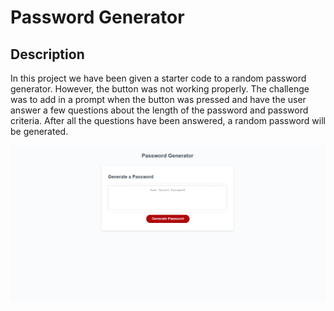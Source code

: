 # Password Generator

## Description
In this project we have been given a starter code to a random password generator. However, the button was not working properly. The challenge was to add in a prompt when the button was pressed and have the user answer a few questions about the length of the password and password criteria. After all the questions have been answered, a random password will be generated.


![This will resemble the mock-up located in the challenge README.md.](/Develop/assets/Screenshot%202023-01-16%20214520.png)
